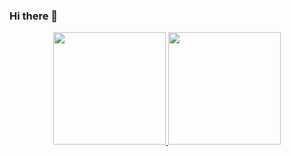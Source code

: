 ### Hi there 👋
<div align="center">
  <a href="https://github.com/laurocosta">
  <img height="180em" src="https://github-readme-stats.vercel.app/api?username=laurocosta&show_icons=true&theme=react&include_all_commits=true&count_private=true"/>
  <img height="180em" src="https://github-readme-stats.vercel.app/api/top-langs/?username=laurocosta&layout=compact&langs_count=7&theme=react"/>
</div>
